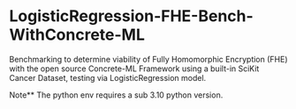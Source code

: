 # LogisticRegression-FHE-Bench-WithConcrete-ML
Benchmarking to determine viability of Fully Homomorphic Encryption (FHE) with the open source Concrete-ML Framework using a built-in SciKit Cancer Dataset, testing via LogisticRegression model. 


Note** The python env requires a sub 3.10 python version. 
